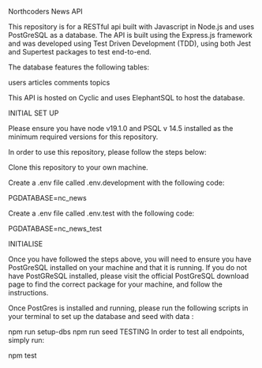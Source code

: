 Northcoders News API

This repository is for a RESTful api built with Javascript in Node.js and uses PostGreSQL as a database. The API is built using the Express.js framework and was developed using Test Driven Development (TDD), using both Jest and Supertest packages to test end-to-end.

The database features the following tables:

users
articles
comments
topics

This API is hosted on Cyclic and uses ElephantSQL to host the database.

INITIAL SET UP

Please ensure you have node v19.1.0 and PSQL v 14.5 installed as the minimum required versions for this repository.

In order to use this repository, please follow the steps below:

Clone this repository to your own machine.

Create a .env file called .env.development with the following code:

PGDATABASE=nc_news

Create a .env file called .env.test with the following code:

PGDATABASE=nc_news_test

INITIALISE

Once you have followed the steps above, you will need to ensure you have PostGreSQL installed on your machine and that it is running. If you do not have PostGReSQL installed, please visit the official PostGreSQL download page to find the correct package for your machine, and follow the instructions.

Once PostGres is installed and running, please run the following scripts in your terminal to set up the database and seed with data :

npm run setup-dbs
npm run seed
TESTING
In order to test all endpoints, simply run:

npm test
